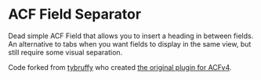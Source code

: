 # ACF Field Separator

Dead simple ACF Field that allows you to insert a heading in between fields.  An alternative to tabs when you want fields to display in the same view, but still require some visual separation.

Code forked from [tybruffy](https://github.com/tybruffy/) who created [the original plugin for ACFv4](https://github.com/tybruffy/ACF-Field-Separator).